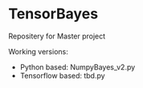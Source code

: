# TensorBayes
Repositery for Master project

Working versions:

- Python based: NumpyBayes_v2.py
- Tensorflow based: tbd.py




